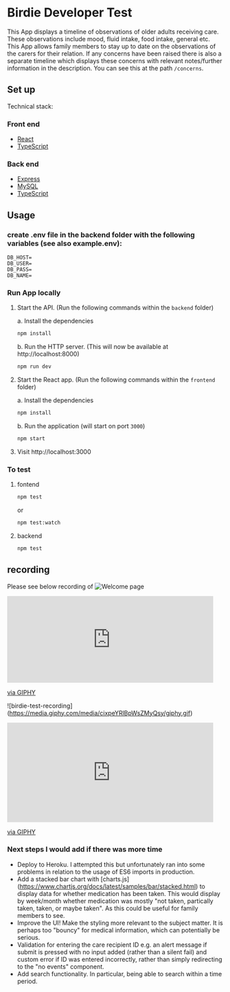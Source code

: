 # Birdie Developer Test

This App displays a timeline of observations of older adults receiving care. These observations include mood, fluid intake, food intake, general etc. This App allows family members to stay up to date on the observations of the carers for their relation. If any concerns have been raised there is also a separate timeline which displays these concerns with relevant notes/further information in the description. You can see this at the path `/concerns`.

## Set up

Technical stack:

### Front end

- [React](https://reactjs.org/)
- [TypeScript](https://www.typescriptlang.org/)

### Back end

- [Express](https://expressjs.com/)
- [MySQL](https://www.mysql.com/)
- [TypeScript](https://www.typescriptlang.org/)

## Usage

### create .env file in the backend folder with the following variables (see also example.env):

```
DB_HOST=
DB_USER=
DB_PASS=
DB_NAME=
```

### Run App locally

1. Start the API. (Run the following commands within the `backend` folder)

   a. Install the dependencies

   ```bash
   npm install
   ```

   b. Run the HTTP server. (This will now be available at http://localhost:8000)

   ```bash
   npm run dev
   ```

2. Start the React app. (Run the following commands within the `frontend` folder)

   a. Install the dependencies

   ```bash
   npm install
   ```

   b. Run the application (will start on port `3000`)

   ```bash
   npm start
   ```

3. Visit http://localhost:3000

### To test

1. fontend

   ```bash
   npm test
   ```

   or

   ```bash
   npm test:watch
   ```

2. backend
   ```bash
   npm test
   ```

## recording

Please see below recording of
![Welcome page](https://media.giphy.com/media/3Ue0kQtcqXNWG1TdHr/giphy.gif)

<iframe src="https://giphy.com/embed/3Ue0kQtcqXNWG1TdHr" width="480" height="202" frameBorder="0" class="giphy-embed" allowFullScreen></iframe><p><a href="https://giphy.com/gifs/3Ue0kQtcqXNWG1TdHr">via GIPHY</a></p>

![birdie-test-recording] (https://media.giphy.com/media/cixpeYRlBpWsZMyQsy/giphy.gif)

<iframe src="https://giphy.com/embed/cixpeYRlBpWsZMyQsy" width="480" height="232" frameBorder="0" class="giphy-embed" allowFullScreen></iframe><p><a href="https://giphy.com/gifs/cixpeYRlBpWsZMyQsy">via GIPHY</a></p>

### Next steps I would add if there was more time

- Deploy to Heroku. I attempted this but unfortunately ran into some problems in relation to the usage of ES6 imports in production.
- Add a stacked bar chart with [charts.js] (https://www.chartjs.org/docs/latest/samples/bar/stacked.html) to display data for whether medication has been taken. This would display by week/month whether medication was mostly "not taken, partically taken, taken, or maybe taken". As this could be useful for family members to see.
- Improve the UI! Make the styling more relevant to the subject matter. It is perhaps too "bouncy" for medical information, which can potentially be serious.
- Validation for entering the care recipient ID e.g. an alert message if submit is pressed with no input added (rather than a silent fail) and custom error if ID was entered incorrectly, rather than simply redirecting to the "no events" component.
- Add search functionality. In particular, being able to search within a time period.

